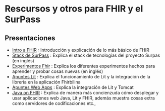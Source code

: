# Rescursos y otros para FHIR y el SurPass



## Presentaciones

* [Intro a FHIR](https://surpass-hulafe.gitlab.io/fhir-bases/) : Introducción y explicación de lo más básico de FHIR
* [Stack de SurPass](https://llucbrell.github.io/surpass-stack/) : Explica el stack de tecnologías del proyecto Surpas (en inglés)
* [Experimentos Fhir](https://llucbrell.github.io/fhir-experience/) : Explica los diferentes experimentos hechos para aprender y probar cosas nuevas (en inglés)
* [Apuntes Lit](https://github.com/hlf-pcsp/apuntes-lit) : Explica el funcionamiento de Lit y la integración de la librería en la aplicación Fhirbilina
* [Apuntes Web Apps](https://hlf-pcsp.github.io/apuntes-webapps/) : Explica la integración de Lit y Tomcat
* [Java on FHIR](https://llucbrell.github.io/java-on-fhir/) : Explica de manera más concienzuda cómo desplegar y usar aplicaciones web Java, Lit y FHIR, además muestra cosas extra como servidores de codificaciones etc.,